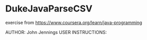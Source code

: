 # DukeJavaParseCSV
exercise from https://www.coursera.org/learn/java-programming

AUTHOR: John Jennings
USER INSTRUCTIONS: